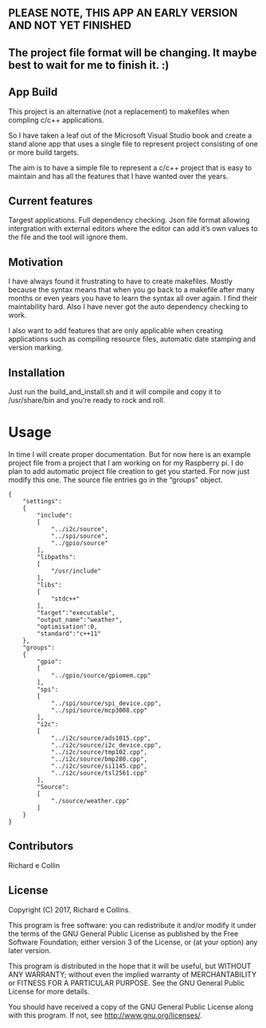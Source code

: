 ## PLEASE NOTE, THIS APP AN EARLY VERSION AND NOT YET FINISHED
## The project file format will be changing. It maybe best to wait for me to finish it. :)

## App Build
This project is an alternative (not a replacement) to makefiles when compling c/c++ applications. 

So I have taken a leaf out of the Microsoft Visual Studio book and create a stand alone app that uses a single file to represent project consisting of one or more build targets.

The aim is to have a simple file to represent a c/c++ project that is easy to maintain and has all the features that I have wanted over the years. 

## Current features
Targest applications.
Full dependency checking.
Json file format allowing intergration with external editors where the editor can add it’s own values to the file and the tool will ignore them.

## Motivation
I have always found it frustrating to have to create makefiles. Mostly because the syntax means that when you go back to a makefile after many months or even years you have to learn the syntax all over again. I find their maintability hard. Also I have never got the auto dependency checking to work.

I also want to add features that are only applicable when creating applications such as compiling resource files, automatic date stamping and version marking.

## Installation
Just run the build_and_install.sh and it will compile and copy it to /usr/share/bin and you’re ready to rock and roll.

# Usage
In time I will create proper documentation. But for now here is an example project file from a project that I am working on for my Raspberry pi. I do plan to add automatic project file creation to get you started. For now just modify this one. The source file entries go in the “groups” object.

    {
        "settings":
        {
            "include":
            [
                "../i2c/source",
                "../spi/source",
                "../gpio/source"
            ],
            "libpaths":
            [
                "/usr/include"
            ],
            "libs":
            [
                "stdc++"
            ],
            "target":"executable",
            "output_name":"weather",
            "optimisation":0,
            "standard":"c++11"
        },
        "groups":
        {
            "gpio":
            [
                "../gpio/source/gpiomem.cpp"
            ],
            "spi":
            [
                "../spi/source/spi_device.cpp",
                "../spi/source/mcp3008.cpp"
            ],
            "i2c":
            [
                "../i2c/source/ads1015.cpp",
                "../i2c/source/i2c_device.cpp",
                "../i2c/source/tmp102.cpp",
                "../i2c/source/bmp280.cpp",
                "../i2c/source/si1145.cpp",
                "../i2c/source/tsl2561.cpp"
            ],
            "Source":
            [
                "./source/weather.cpp"
            ]
        }
    }

## Contributors
Richard e Collin

## License
Copyright (C) 2017, Richard e Collins.

This program is free software: you can redistribute it and/or modify
it under the terms of the GNU General Public License as published by
the Free Software Foundation; either version 3 of the License, or
(at your option) any later version.

This program is distributed in the hope that it will be useful,
but WITHOUT ANY WARRANTY; without even the implied warranty of
MERCHANTABILITY or FITNESS FOR A PARTICULAR PURPOSE.  See the
GNU General Public License for more details.

You should have received a copy of the GNU General Public License
along with this program.  If not, see <http://www.gnu.org/licenses/>.
